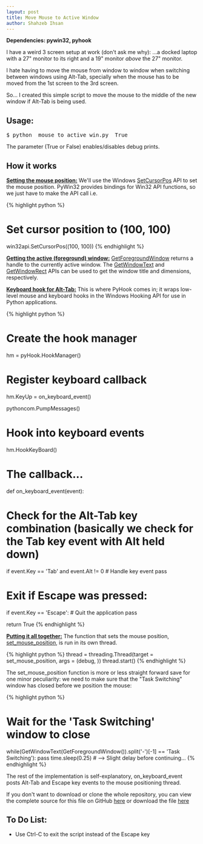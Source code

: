 ```yaml
---
layout: post
title: Move Mouse to Active Window
author: Shahzeb Ihsan
---
```


**Dependencies: pywin32, pyhook**

I have a weird 3 screen setup at work (don't ask me why):
...a docked laptop with a 27" monitor to its right and a 19" monitor *above* the 27" monitor.

I hate having to move the mouse from window to window when switching between windows using Alt-Tab, specially when the mouse has to be moved from the 1st screen to the 3rd screen.

So... I created this simple script to move the mouse to the middle of the new window if Alt-Tab is being used.

## Usage:
<pre>
$ python  mouse_to_active_win.py  True
</pre>

The parameter (True or False) enables/disables debug prints.

<!--more-->

## How it works
<u>**Setting the mouse position:**</u> We'll use the Windows [SetCursorPos](https://msdn.microsoft.com/en-us/library/windows/desktop/ms648394%28v=vs.85%29.aspx) API to set the mouse position. PyWin32 provides bindings for Win32 API functions, so we just have to make the API call i.e.

{% highlight python %}
# Set cursor position to (100, 100)
win32api.SetCursorPos((100, 100))
{% endhighlight %}

<u>**Getting the active (foreground) window:**</u> [GetForegroundWindow](https://msdn.microsoft.com/en-us/library/windows/desktop/ms633505(v=vs.85).aspx) returns a handle to the currently active window. The [GetWindowText](https://msdn.microsoft.com/en-us/library/windows/desktop/ms633520(v=vs.85).aspx) and [GetWindowRect](https://msdn.microsoft.com/en-us/library/windows/desktop/ms633519(v=vs.85).aspx) APIs can be used to get the window title and dimensions, respectively.

<u>**Keyboard hook for Alt-Tab:**</u> This is where PyHook comes in; it wraps low-level mouse and keyboard hooks in the Windows Hooking API for use in Python applications.

{% highlight python %}
# Create the hook manager
hm = pyHook.HookManager()

# Register keyboard callback
hm.KeyUp = on_keyboard_event()

pythoncom.PumpMessages()

# Hook into keyboard events
hm.HookKeyBoard()

# The callback...
def on_keyboard_event(event):
   # Check for the Alt-Tab key combination (basically we check for the Tab key event with Alt held down)
   if event.Key == 'Tab' and event.Alt != 0
      # Handle key event
      pass

   # Exit if Escape was pressed:
   if event.Key == 'Escape':
      # Quit the application
      pass

   return True
{% endhighlight %}

<u>**Putting it all together:**</u> The function that sets the mouse position, [set\_mouse\_position](https://github.com/schaazzz/script_magic/blob/master/mouse_to_active_win.py#L64), is run in its own thread.

{% highlight python %}
thread = threading.Thread(target = set_mouse_position, args = (debug, ))
thread.start()
{% endhighlight %}

The set\_mouse\_position function is more or less straight forward save for one minor peculiarity: we need to make sure that the "Task Switching" window has closed before we position the mouse:

{% highlight python %}
# Wait for the 'Task Switching' window to close
while(GetWindowText(GetForegroundWindow()).split('-')[-1] == 'Task Switching'):
    pass
time.sleep(0.25)   # --> Slight delay before continuing...
{% endhighlight %}

The rest of the implementation is self-explanatory, on\_keyboard\_event posts Alt-Tab and Escape key events to the mouse positioning thread.

If you don't want to download or clone the whole repository, you can view the complete source for this file on GitHub [here](https://github.com/schaazzz/script_magic/blob/master/mouse_to_active_win.py) or download the file [here](https://raw.githubusercontent.com/schaazzz/script_magic/master/mouse_to_active_win.py)

## To Do List:
- Use Ctrl-C to exit the script instead of the Escape key
